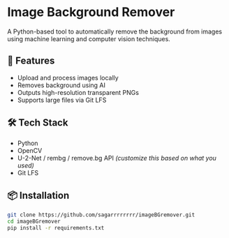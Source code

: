 # Image Background Remover

A Python-based tool to automatically remove the background from images using machine learning and computer vision techniques.

## 🚀 Features
- Upload and process images locally
- Removes background using AI
- Outputs high-resolution transparent PNGs
- Supports large files via Git LFS

## 🛠 Tech Stack
- Python
- OpenCV
- U-2-Net / rembg / remove.bg API *(customize this based on what you used)*
- Git LFS

## 📦 Installation

```bash
git clone https://github.com/sagarrrrrrrr/imageBGremover.git
cd imageBGremover
pip install -r requirements.txt
